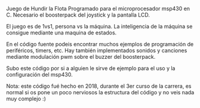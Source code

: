 Juego de Hundir la Flota
Programado para el microprocesador msp430 en C.
Necesario el boosterpack del joystick y la pantalla LCD.

El juego es de 1vs1, persona vs la máquina.
La inteligencia de la máquina se consigue mediante una maquina de estados.

En el código fuente podeis encontrar muchos ejemplos de programación de periféricos, timers, etc. Hay también
implementados sonidos y canciones mediante modulación pwm sobre el buzzer del boosterpack.

Subo este código por si a alguien le sirve de ejemplo para el uso y la configuración del msp430.

Nota: este código fué hecho en 2018, durante el 3er curso de la carrera, es normal si os pone un poco nerviosos la
estructura del código y no veis nada muy complejo :)
